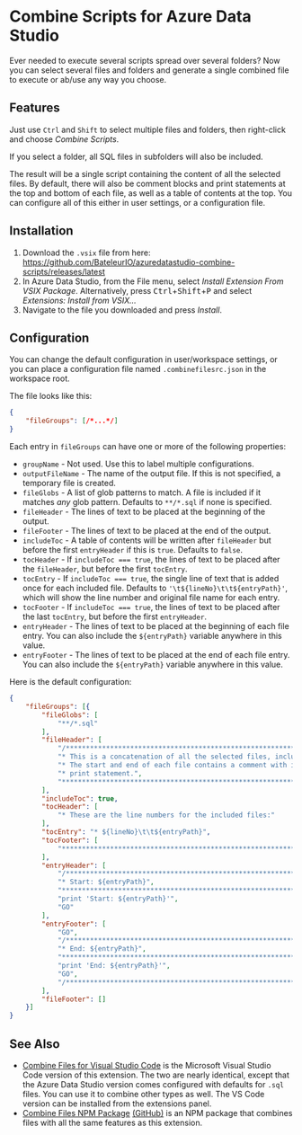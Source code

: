 # Combine Scripts for Azure Data Studio

Ever needed to execute several scripts spread over several folders? Now you can select several files and folders and generate a single combined file to execute or ab/use any way you choose.

## Features

Just use `Ctrl` and `Shift` to select multiple files and folders, then right-click and choose *Combine Scripts*. 

If you select a folder, all SQL files in subfolders will also be included.

The result will be a single script containing the content of all the selected files. By default, there will also be comment blocks and print statements at the top and bottom of each file, as well as a table of contents at the top. You can configure all of this either in user settings, or a configuration file.

## Installation

1. Download the `.vsix` file from here: https://github.com/BateleurIO/azuredatastudio-combine-scripts/releases/latest
2. In Azure Data Studio, from the File menu, select *Install Extension From VSIX Package*. Alternatively, press <kbd>Ctrl</kbd>+<kbd>Shift</kbd>+<kbd>P</kbd> and select *Extensions: Install from VSIX...*
3. Navigate to the file you downloaded and press *Install*.

## Configuration

You can change the default configuration in user/workspace settings, or you can place a configuration file named `.combinefilesrc.json` in the workspace root.

The file looks like this:

```json
{
    "fileGroups": [/*...*/]
}
```

Each entry in `fileGroups` can have one or more of the following properties:

*   `groupName` - Not used. Use this to label multiple configurations.
*   `outputFileName` - The name of the output file. If this is not specified, a temporary file is created.
*   `fileGlobs` - A list of glob patterns to match. A file is included if it matches *any* glob pattern. Defaults to `**/*.sql` if none is specified.
*   `fileHeader` - The lines of text to be placed at the beginning of the output.
*   `fileFooter` - The lines of text to be placed at the end of the output.
*   `includeToc` - A table of contents will be written after `fileHeader` but before the first `entryHeader` if this is `true`. Defaults to `false`.
*   `tocHeader` - If `includeToc === true`, the lines of text to be placed after the `fileHeader`, but before the first `tocEntry`.
*   `tocEntry` - If `includeToc === true`, the single line of text that is added once for each included file. Defaults to `'\t${lineNo}\t\t${entryPath}'`, which will show the line number and original file name for each entry.
*   `tocFooter` - If `includeToc === true`, the lines of text to be placed after the last `tocEntry`, but before the first `entryHeader`.
*   `entryHeader` - The lines of text to be placed at the beginning of each file entry. You can also include the `${entryPath}` variable anywhere in this value.
*   `entryFooter` - The lines of text to be placed at the end of each file entry. You can also include the `${entryPath}` variable anywhere in this value.

Here is the default configuration:

```json
{
    "fileGroups": [{
        "fileGlobs": [
            "**/*.sql"
        ],
        "fileHeader": [
            "/**********************************************************************************",
            "* This is a concatenation of all the selected files, including files in subfolders.",
            "* The start and end of each file contains a comment with its name, as well as a",
            "* print statement.",
            "***********************************************************************************"
        ],
        "includeToc": true,
        "tocHeader": [
            "* These are the line numbers for the included files:"
        ],
        "tocEntry": "* ${lineNo}\t\t${entryPath}",
        "tocFooter": [
            "***********************************************************************************/"
        ],
        "entryHeader": [
            "/*********************************************************************************",
            "* Start: ${entryPath}",
            "**********************************************************************************/",
            "print 'Start: ${entryPath}'",
            "GO"
        ],
        "entryFooter": [
            "GO",
            "/*********************************************************************************",
            "* End: ${entryPath}",
            "**********************************************************************************/",
            "print 'End: ${entryPath}'",
            "GO",
            "/*********************************************************************************/"
        ],
        "fileFooter": []
    }]
}
```

## See Also

- [Combine Files for Visual Studio Code](https://github.com/BateleurIO/vscode-combine-files) is the Microsoft Visual Studio Code version of this extension. The two are nearly identical, except that the Azure Data Studio version comes configured with defaults for `.sql` files. You can use it to combine other types as well. The VS Code version can be installed from the extensions panel.
- [Combine Files NPM Package](https://www.npmjs.com/package/@cobuskruger/combine-files) [(GitHub)](https://github.com/BateleurIO/combine-files) is an NPM package that combines files with all the same features as this extension.


